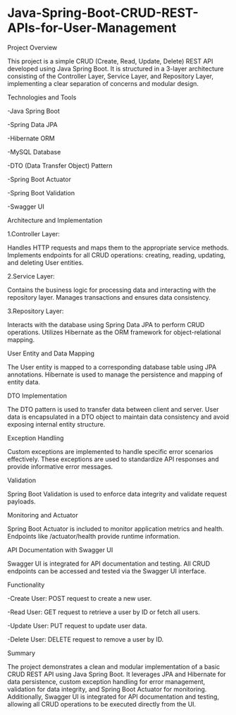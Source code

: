 # Java-Spring-Boot-CRUD-REST-APIs-for-User-Management

Project Overview

This project is a simple CRUD (Create, Read, Update, Delete) REST API developed using Java Spring Boot. It is structured in a 3-layer architecture consisting of the Controller Layer, Service Layer, and Repository Layer, implementing a clear separation of concerns and modular design.


Technologies and Tools

-Java Spring Boot

-Spring Data JPA

-Hibernate ORM

-MySQL Database

-DTO (Data Transfer Object) Pattern

-Spring Boot Actuator

-Spring Boot Validation

-Swagger UI


Architecture and Implementation

1.Controller Layer:

Handles HTTP requests and maps them to the appropriate service methods.
Implements endpoints for all CRUD operations: creating, reading, updating, and deleting User entities.

2.Service Layer:

Contains the business logic for processing data and interacting with the repository layer.
Manages transactions and ensures data consistency.

3.Repository Layer:

Interacts with the database using Spring Data JPA to perform CRUD operations.
Utilizes Hibernate as the ORM framework for object-relational mapping.


User Entity and Data Mapping

The User entity is mapped to a corresponding database table using JPA annotations.
Hibernate is used to manage the persistence and mapping of entity data.


DTO Implementation

The DTO pattern is used to transfer data between client and server.
User data is encapsulated in a DTO object to maintain data consistency and avoid exposing internal entity structure.


Exception Handling

Custom exceptions are implemented to handle specific error scenarios effectively.
These exceptions are used to standardize API responses and provide informative error messages.


Validation

Spring Boot Validation is used to enforce data integrity and validate request payloads.


Monitoring and Actuator

Spring Boot Actuator is included to monitor application metrics and health.
Endpoints like /actuator/health provide runtime information.


API Documentation with Swagger UI

Swagger UI is integrated for API documentation and testing.
All CRUD endpoints can be accessed and tested via the Swagger UI interface.


Functionality

-Create User: POST request to create a new user.

-Read User: GET request to retrieve a user by ID or fetch all users.

-Update User: PUT request to update user data.

-Delete User: DELETE request to remove a user by ID.


Summary

The project demonstrates a clean and modular implementation of a basic CRUD REST API using Java Spring Boot. It leverages JPA and Hibernate for data persistence, custom exception handling for error management, validation for data integrity, and Spring Boot Actuator for monitoring. Additionally, Swagger UI is integrated for API documentation and testing, allowing all CRUD operations to be executed directly from the UI.
